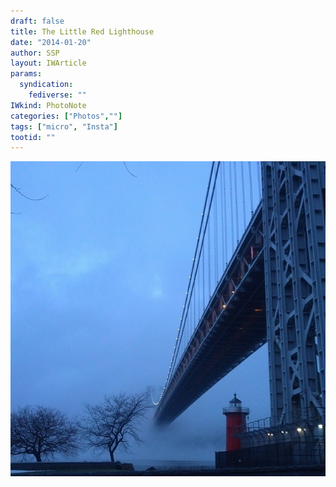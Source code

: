 ```yaml
---
draft: false
title: The Little Red Lighthouse
date: "2014-01-20"
author: SSP
layout: IWArticle
params:
  syndication:
    fediverse: ""
IWkind: PhotoNote
categories: ["Photos",""]
tags: ["micro", "Insta"]
tootid: ""
---
```

![](TheLittleRedLighthouse.jpg)